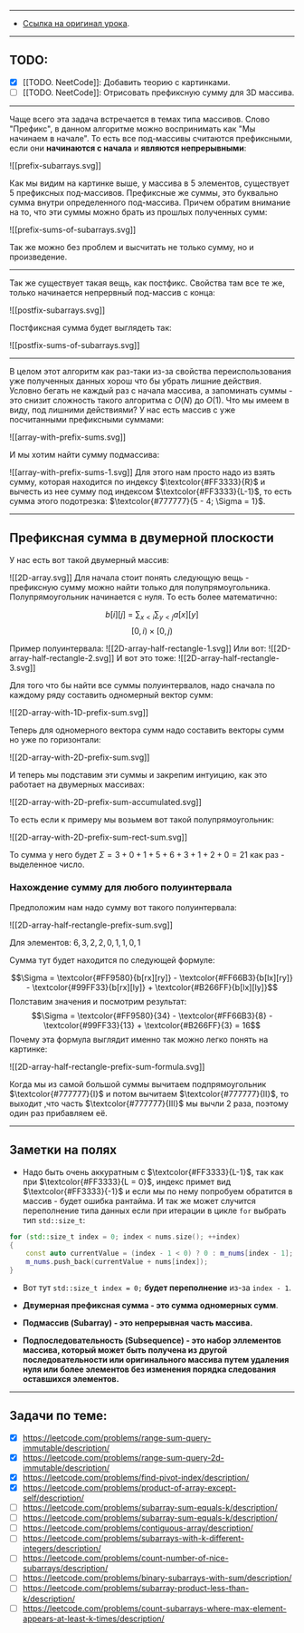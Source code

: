 
---
- [Ссылка на оригинал урока](https://neetcode.io/courses/advanced-algorithms/4).
---
## TODO:
 - [x] [[TODO. NeetCode]]: Добавить теорию с картинками.
 - [ ]  [[TODO. NeetCode]]: Отрисовать префиксную сумму для 3D массива.
---

Чаще всего эта задача встречается в темах типа массивов.
Слово "Префикс", в данном алгоритме можно воспринимать как "Мы начинаем в начале". То есть все под-массивы считаются префиксными, если они __начинаются с начала__ и __являются непрерывными__:

![[prefix-subarrays.svg]]

Как мы видим на картинке выше, у массива в 5 элементов, существует 5 префиксных под-массивов.
Префиксные же суммы, это буквально сумма внутри определенного под-массива. Причем обратим внимание на то, что эти суммы можно брать из прошлых полученных сумм:

![[prefix-sums-of-subarrays.svg]]

Так же можно без проблем и высчитать не только сумму, но и произведение.

---
Так же существует такая вещь, как постфикс. Свойства там все те же, только начинается непрервный под-массив с конца:

![[postfix-subarrays.svg]]

Постфиксная сумма будет выглядеть так:

![[postfix-sums-of-subarrays.svg]]

---

В целом этот алгоритм как раз-таки из-за свойства переиспользования уже полученных данных хорош что бы убрать лишние действия. Условно бегать не каждый раз с начала массива, а запоминать суммы - это снизит сложность такого алгоритма с $O(N)$ до $O(1)$.
Что мы имеем в виду, под лишними действиями? У нас есть массив с уже посчитанными префиксными суммами:

![[array-with-prefix-sums.svg]]

И мы хотим найти сумму подмассива:

![[array-with-prefix-sums-1.svg]]
Для этого нам просто надо из взять сумму, которая находится по индексу $\textcolor{#FF3333}{R}$ и вычесть из нее сумму под индексом $\textcolor{#FF3333}{L-1}$, то есть сумма этого подотрезка: $\textcolor{#777777}{5 - 4; \Sigma = 1}$. 

---
## Префиксная сумма в двумерной плоскости

У нас есть вот такой двумерный массив:

![[2D-array.svg]]
Для начала стоит понять следующую вещь - префиксную сумму можно найти только для полупрямоугольника. Полупрямоугольник начинается с нуля. То есть более математично:

$$ b[i][j]\ =\ \sum_{x < i} \sum_{y < j} a[x][y]$$
$$[0,i) \times [0, j) $$

Пример полуинтервала:
![[2D-array-half-rectangle-1.svg]]
Или вот:
![[2D-array-half-rectangle-2.svg]]
И вот это тоже:
![[2D-array-half-rectangle-3.svg]]

Для того что бы найти все суммы полуинтервалов, надо сначала по каждому ряду составить одномерный вектор сумм:

![[2D-array-with-1D-prefix-sum.svg]]

Теперь для одномерного вектора сумм надо составить векторы сумм но уже по горизонтали:

![[2D-array-with-2D-prefix-sum.svg]]

И теперь мы подставим эти суммы и закрепим интуицию, как это работает на двумерных массивах:

![[2D-array-with-2D-prefix-sum-accumulated.svg]]

То есть если к примеру мы возьмем вот такой полупрямоугольник:

![[2D-array-with-2D-prefix-sum-rect-sum.svg]]

То сумма у него будет $\Sigma= 3 + 0 + 1 + 5 + 6 + 3 + 1 + 2 + 0 = 21$ как раз - выделенное число.
### Нахождение сумму для любого полуинтервала

Предположим нам надо сумму вот такого полуинтервала:

![[2D-array-half-rectangle-prefix-sum.svg]]

Для элементов: $6, 3, 2, 2, 0, 1, 1, 0, 1$

Сумма тут будет находится по следующей формуле:

$$\Sigma = \textcolor{#FF9580}{b[rx][ry]} - \textcolor{#FF66B3}{b[lx][ry]} - \textcolor{#99FF33}{b[rx][ly]} + \textcolor{#B266FF}{b[lx][ly]}$$
Полставим значения и посмотрим результат:
$$\Sigma = \textcolor{#FF9580}{34} - \textcolor{#FF66B3}{8} - \textcolor{#99FF33}{13} + \textcolor{#B266FF}{3} = 16$$
Почему эта формула выглядит именно так можно легко понять на картинке:

![[2D-array-half-rectangle-prefix-sum-formula.svg]]

Когда мы из самой большой суммы вычитаем подпрямоугольник $\textcolor{#777777}{I}$ и потом вычитаем $\textcolor{#777777}{II}$, то выходит ,что часть $\textcolor{#777777}{III}$ мы вычли 2 раза, поэтому один раз прибавляем её.

---
## Заметки на полях

- Надо быть очень аккуратным с $\textcolor{#FF3333}{L-1}$, так как при $\textcolor{#FF3333}{L = 0}$, индекс примет вид $\textcolor{#FF3333}{-1}$ и если мы по нему попробуем обратится в массив - будет ошибка рантайма.
  И так же может случится переполнение типа данных если при итерации в цикле `for` выбрать тип `std::size_t`:
```cpp
for (std::size_t index = 0; index < nums.size(); ++index)
{
	const auto currentValue = (index - 1 < 0) ? 0 : m_nums[index - 1];
	m_nums.push_back(currentValue + nums[index]);
}
```

- Вот тут `std::size_t index = 0;` __будет переполнение__ из-за `index - 1`. 

- __Двумерная префиксная сумма - это сумма одномерных сумм__.

- __Подмассив (Subarray) - это непрерывная часть массива.__

-  __Подпоследовательность (Subsequence) - это набор эллементов массива, который  может быть получена из другой последовательности или оригинального массива путем удаления нуля или более элементов без изменения порядка следования оставшихся элементов.__ 
---
## Задачи по теме:

- [x] https://leetcode.com/problems/range-sum-query-immutable/description/
- [x] https://leetcode.com/problems/range-sum-query-2d-immutable/description/
- [x] https://leetcode.com/problems/find-pivot-index/description/
- [x] https://leetcode.com/problems/product-of-array-except-self/description/
- [ ] https://leetcode.com/problems/subarray-sum-equals-k/description/
- [ ] https://leetcode.com/problems/subarray-sum-equals-k/description/
- [ ] https://leetcode.com/problems/contiguous-array/description/
- [ ] https://leetcode.com/problems/subarrays-with-k-different-integers/description/
- [ ] https://leetcode.com/problems/count-number-of-nice-subarrays/description/
- [ ] https://leetcode.com/problems/binary-subarrays-with-sum/description/
- [ ] https://leetcode.com/problems/subarray-product-less-than-k/description/
- [ ] https://leetcode.com/problems/count-subarrays-where-max-element-appears-at-least-k-times/description/